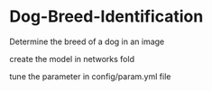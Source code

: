 # Dog-Breed-Identification
Determine the breed of a dog in an image

create the model in networks fold

tune the parameter in config/param.yml file
